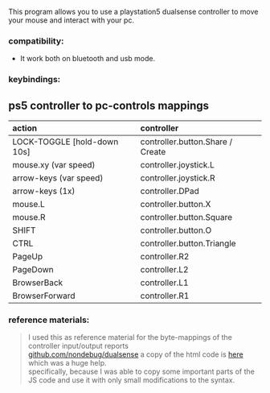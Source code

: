 

This program allows you to use a playstation5 dualsense controller to move your mouse and interact with your pc.


### compatibility:
- It work both on bluetooth and usb mode.

### keybindings:
## ps5 controller to pc-controls mappings
| action | controller |
|:-------------------------|:-----------------------|
LOCK-TOGGLE [hold-down 10s] | controller.button.Share / Create
mouse.xy (var speed) | controller.joystick.L
arrow-keys (var speed) | controller.joystick.R
arrow-keys (1x) | controller.DPad
mouse.L | controller.button.X
mouse.R | controller.button.Square
SHIFT | controller.button.O
CTRL | controller.button.Triangle
PageUp | controller.R2
PageDown | controller.L2
BrowserBack | controller.L1
BrowserForward | controller.R1


### reference materials:
> I used this as reference material for the byte-mappings of the controller input/output reports \
> [github.com/nondebug/dualsense](https://github.com/nondebug/dualsense)
> a copy of the html code is [here](./inspire/README.md) which was a huge help.\
> specifically, because I was able to copy some important parts of the JS code and use it with only small modifications to the syntax.

